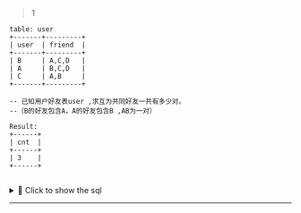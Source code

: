 > 1
````shell
table: user
+-------+---------+
| user  | friend  |
+-------+---------+
| B     | A,C,D   |
| A     | B,C,D   |
| C     | A,B     |
+-------+---------+

-- 已知用户好友表user ,求互为共同好友一共有多少对。
--（B的好友包含A，A的好友包含B ,AB为一对）

Result:
+------+
| cnt  |
+------+
| 3    |
+------+


````

<details >
  <summary> 🎇 Click to show  the sql    </summary>

````sql

-- spark-sql

select  
    count(tag) - count( distinct tag )  as cnt
from (
    select 
        if(user<f ,concat_ws('-',user,f),concat_ws('-',f,user))  as tag
    from user 
    lateral view explode(split(friend,',')) as f
) a  ;



````

</details>



***
